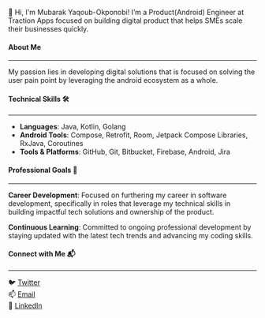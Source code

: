 
👋 Hi, I'm Mubarak Yaqoub-Okponobi! I’m a Product(Android) Engineer at Traction Apps focused on building digital product that helps SMEs scale their businesses quickly.

#### About Me
--------
My passion lies in developing digital solutions that is focused on solving the user pain point by leveraging the android ecosystem as a whole.

#### Technical Skills 🛠️
-------------------
- **Languages**: Java, Kotlin, Golang
- **Android Tools**: Compose, Retrofit, Room, Jetpack Compose Libraries, RxJava, Coroutines
- **Tools & Platforms**: GitHub, Git, Bitbucket, Firebase, Android, Jira

#### Professional Goals 🚀
-------------------
**Career Development**: Focused on furthering my career in software development, specifically in roles that leverage my technical skills in building impactful tech solutions and ownership of the product.

**Continuous Learning**: Committed to ongoing professional development by staying updated with the latest tech trends and advancing my coding skills.

#### Connect with Me 📬
------------------
🐦 [Twitter](https://x.com/onion_debugger)
<br>
📫 [Email](mubaraq.yaqoub@gmail.com)
<br>
🔗 [LinkedIn](https://www.linkedin.com/in/mubarak-yaqoub/)
